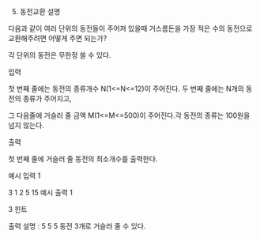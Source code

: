 5. 동전교환
   설명

다음과 같이 여러 단위의 동전들이 주어져 있을때 거스름돈을 가장 적은 수의 동전으로 교환해주려면 어떻게 주면 되는가?

각 단위의 동전은 무한정 쓸 수 있다.


입력

첫 번째 줄에는 동전의 종류개수 N(1<=N<=12)이 주어진다. 두 번째 줄에는 N개의 동전의 종류가 주어지고,

그 다음줄에 거슬러 줄 금액 M(1<=M<=500)이 주어진다.각 동전의 종류는 100원을 넘지 않는다.


출력

첫 번째 줄에 거슬러 줄 동전의 최소개수를 출력한다.


예시 입력 1

3
1 2 5
15
예시 출력 1

3
힌트

출력 설명 : 5 5 5 동전 3개로 거슬러 줄 수 있다.